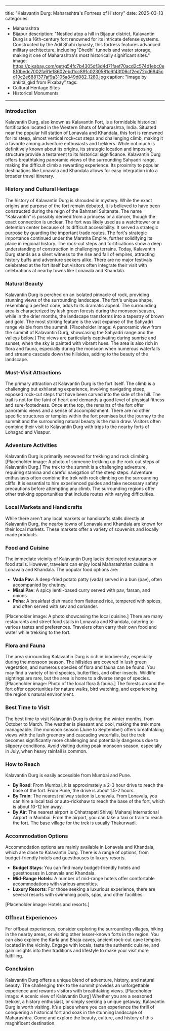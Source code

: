 
---
title: "Kalavantin Durg: Maharashtra's Fortress of History"
date: 2025-03-13
categories:
  - Maharashtra
  - Bijapur
description: "Nestled atop a hill in Bijapur district, Kalavantin Durg is a 16th-century fort renowned for its intricate defense systems. Constructed by the Adil Shahi dynasty, this fortress features advanced military architecture, including 'Dhedhi' tunnels and water storage, making it one of Maharashtra's most historically significant sites."
image: https://pixabay.com/get/g54fc7b4305df3d4d71faef70acd2c574d1ebc0e8f0bedc7002fa61e18602ebd1cc891c0230581c6f43f06cf2ed72cd6945cd10c2e6881377af9a3105a849d082_1280.jpg
caption: "Image by ankita_gkd from Pixabay"
tags: 
  - Cultural Heritage Sites
  - Historical Monuments
---


### **Introduction**

Kalavantin Durg, also known as Kalavantin Fort, is a formidable historical fortification located in the Western Ghats of Maharashtra, India. Situated near the popular hill station of Lonavala and Khandala, this fort is renowned for its steep, almost vertical rock-cut steps and challenging climb, making it a favorite among adventure enthusiasts and trekkers. While not much is definitively known about its origins, its strategic location and imposing structure provide a testament to its historical significance. Kalavantin Durg offers breathtaking panoramic views of the surrounding Sahyadri range, making the difficult climb a rewarding experience. Its proximity to popular destinations like Lonavala and Khandala allows for easy integration into a broader travel itinerary.

### **History and Cultural Heritage**

The history of Kalavantin Durg is shrouded in mystery. While the exact origins and purpose of the fort remain debated, it is believed to have been constructed during the reign of the Bahmani Sultanate. The name "Kalavantin" is possibly derived from a princess or a dancer, though the exact connection is unclear. The fort was likely used as a watchtower or a detention center because of its difficult accessibility. It served a strategic purpose by guarding the important trade routes. The fort's strategic importance continued under the Maratha Empire, further solidifying its place in regional history. The rock-cut steps and fortifications show a deep understanding of construction in challenging terrains. Today, Kalavantin Durg stands as a silent witness to the rise and fall of empires, attracting history buffs and adventure seekers alike. There are no major festivals celebrated at the fort itself but visitors often integrate their visit with celebrations at nearby towns like Lonavala and Khandala.

### **Natural Beauty**

Kalavantin Durg is perched on an isolated pinnacle of rock, providing stunning views of the surrounding landscape. The fort's unique shape, resembling a perfect cone, adds to its dramatic appeal. The surrounding area is characterized by lush green forests during the monsoon season, while in the drier months, the landscape transforms into a tapestry of brown and gold. The most striking feature is the vast expanse of the Sahyadri range visible from the summit. [Placeholder image: A panoramic view from the summit of Kalavantin Durg, showcasing the Sahyadri range and the valleys below.] The views are particularly captivating during sunrise and sunset, when the sky is painted with vibrant hues. The area is also rich in flora and fauna, especially during the monsoon when numerous waterfalls and streams cascade down the hillsides, adding to the beauty of the landscape.

### **Must-Visit Attractions**

The primary attraction at Kalavantin Durg is the fort itself. The climb is a challenging but exhilarating experience, involving navigating steep, exposed rock-cut steps that have been carved into the side of the hill.  The trail is not for the faint of heart and demands a good level of physical fitness and sure-footedness. Once at the top, the remains of the fort offer panoramic views and a sense of accomplishment. There are no other specific structures or temples within the fort premises but the journey to the summit and the surrounding natural beauty is the main draw. Visitors often combine their visit to Kalavantin Durg with trips to the nearby forts of Lohagad and Visapur.

### **Adventure Activities**

Kalavantin Durg is primarily renowned for trekking and rock climbing. [Placeholder image: A photo of someone trekking up the rock cut steps of Kalavantin Durg.] The trek to the summit is a challenging adventure, requiring stamina and careful navigation of the steep steps. Adventure enthusiasts often combine the trek with rock climbing on the surrounding cliffs. It is essential to hire experienced guides and take necessary safety precautions before attempting any climb. The surrounding regions offer other trekking opportunities that include routes with varying difficulties.

### **Local Markets and Handicrafts**

While there aren't any local markets or handicrafts stalls directly at Kalavantin Durg, the nearby towns of Lonavala and Khandala are known for their local markets. These markets offer a variety of souvenirs and locally made products.

### **Food and Cuisine**

The immediate vicinity of Kalavantin Durg lacks dedicated restaurants or food stalls. However, travelers can enjoy local Maharashtrian cuisine in Lonavala and Khandala. The popular food options are:
*   **Vada Pav**: A deep-fried potato patty (vada) served in a bun (pav), often accompanied by chutney.
*   **Misal Pav**: A spicy lentil-based curry served with pav, farsan, and onions.
*   **Poha**: A breakfast dish made from flattened rice, tempered with spices, and often served with sev and coriander.

[Placeholder image: A photo showcasing the local cuisine.]
There are many restaurants and street food stalls in Lonavala and Khandala, catering to various tastes and preferences. Travelers often carry their own food and water while trekking to the fort.

### **Flora and Fauna**

The area surrounding Kalavantin Durg is rich in biodiversity, especially during the monsoon season. The hillsides are covered in lush green vegetation, and numerous species of flora and fauna can be found. You may find a variety of bird species, butterflies, and other insects. Wildlife sightings are rare, but the area is home to a diverse range of species.
[Placeholder image: Photo of the local flora & fauna.]
The forests around the fort offer opportunities for nature walks, bird watching, and experiencing the region's natural environment.

### **Best Time to Visit**

The best time to visit Kalavantin Durg is during the winter months, from October to March. The weather is pleasant and cool, making the trek more manageable. The monsoon season (June to September) offers breathtaking views with the lush greenery and cascading waterfalls, but the trek becomes significantly more challenging and potentially dangerous due to slippery conditions. Avoid visiting during peak monsoon season, especially in July, when heavy rainfall is common.

### **How to Reach**

Kalavantin Durg is easily accessible from Mumbai and Pune.
*   **By Road**: From Mumbai, it is approximately a 2-3 hour drive to reach the base of the fort. From Pune, the drive is about 1.5-2 hours.
*   **By Train**: The nearest railway station is Lonavala. From Lonavala, you can hire a local taxi or auto-rickshaw to reach the base of the fort, which is about 10-12 km away.
*   **By Air**: The nearest airport is Chhatrapati Shivaji Maharaj International Airport in Mumbai. From the airport, you can take a taxi or train to reach the fort.
The base village for the trek is usually Thakurwadi.

### **Accommodation Options**

Accommodation options are mainly available in Lonavala and Khandala, which are close to Kalavantin Durg. There is a range of options, from budget-friendly hotels and guesthouses to luxury resorts.
*   **Budget Stays**: You can find many budget-friendly hotels and guesthouses in Lonavala and Khandala.
*   **Mid-Range Hotels**: A number of mid-range hotels offer comfortable accommodations with various amenities.
*   **Luxury Resorts**: For those seeking a luxurious experience, there are several resorts with swimming pools, spas, and other facilities.

[Placeholder image: Hotels and resorts.]

### **Offbeat Experiences**

For offbeat experiences, consider exploring the surrounding villages, hiking in the nearby areas, or visiting other lesser-known forts in the region. You can also explore the Karla and Bhaja caves, ancient rock-cut cave temples located in the vicinity. Engage with locals, taste the authentic cuisine, and gain insights into their traditions and lifestyle to make your visit more fulfilling.

### **Conclusion**

Kalavantin Durg offers a unique blend of adventure, history, and natural beauty. The challenging trek to the summit provides an unforgettable experience and rewards visitors with breathtaking views. [Placeholder image: A scenic view of Kalavantin Durg] Whether you are a seasoned trekker, a history enthusiast, or simply seeking a unique getaway, Kalavantin Durg is worth visiting. It’s a place where you can experience the thrill of conquering a historical fort and soak in the stunning landscape of Maharashtra. Come and explore the beauty, culture, and history of this magnificent destination.


